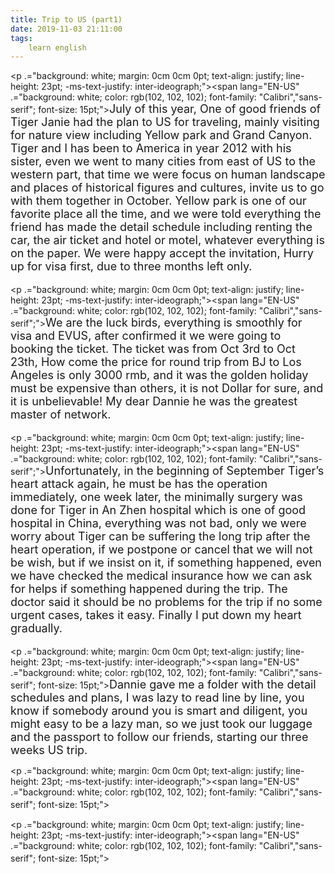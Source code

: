 ```yaml
---
title: Trip to US (part1)
date: 2019-11-03 21:11:00
tags:
    learn english
---
```

<font face="&#x5B8B;&#x4F53;" size="3">

</font><p .="background: white; margin: 0cm 0cm 0pt; text-align: justify; line-height: 23pt; -ms-text-justify: inter-ideograph;"><span lang="EN-US" .="background: white; color: rgb(102, 102, 102); font-family: &quot;Calibri&quot;,&quot;sans-serif&quot;; font-size: 15pt;"><font size="4">July of this year, One of good friends of Tiger
Janie had the plan to US for traveling, mainly visiting for nature view
including Yellow park and Grand Canyon. Tiger and I has been to America in year
2012 with his sister, even we went to many cities from east of US to the
western part, that time we were focus on human landscape and places of
historical figures and cultures, invite us to go with them together in October.
Yellow park is one of our favorite place all the time, and we were told
everything the friend has made the detail schedule including renting the car,
the air ticket and hotel or motel, whatever everything is on the paper. We were
happy accept the invitation, Hurry up for visa first, due to three months left only.</font></span></p><font face="&#x5B8B;&#x4F53;" size="4">

</font><p .="background: white; margin: 0cm 0cm 0pt; text-align: justify; line-height: 23pt; -ms-text-justify: inter-ideograph;"><span lang="EN-US" .="background: white; color: rgb(102, 102, 102); font-family: &quot;Calibri&quot;,&quot;sans-serif&quot;;"><font size="4">We are the luck birds, everything is smoothly
for visa and EVUS, after confirmed it we were going to booking the ticket. The ticket
was from Oct 3rd to Oct 23th, How come the price for round trip from
BJ to Los Angeles is only 3000 rmb, and it was the golden holiday must be
expensive than others, it is not Dollar for sure, and it is unbelievable! My dear
Dannie he was the greatest master of network.</font></span></p><font face="&#x5B8B;&#x4F53;" size="4">

</font><p .="background: white; margin: 0cm 0cm 0pt; text-align: justify; line-height: 23pt; -ms-text-justify: inter-ideograph;"><span lang="EN-US" .="background: white; color: rgb(102, 102, 102); font-family: &quot;Calibri&quot;,&quot;sans-serif&quot;;"><font size="4">Unfortunately, in the beginning of September
Tiger&#x2019;s heart attack again, he must be has the operation immediately, one week
later, the minimally surgery was done for Tiger in An Zhen hospital which is
one of good hospital in China, everything was not bad, only we were worry about
Tiger can be suffering the long trip after the heart operation, if we postpone
or cancel that we will not be wish, but if we insist on it, if something
happened, even we have checked the medical insurance how we can ask for helps
if something happened during the trip. The doctor said it should be no problems
for the trip if no some urgent cases, takes it easy. Finally I put down my
heart gradually.</font></span></p><font face="&#x5B8B;&#x4F53;" size="4">

</font><p .="background: white; margin: 0cm 0cm 0pt; text-align: justify; line-height: 23pt; -ms-text-justify: inter-ideograph;"><span><span lang="EN-US" .="background: white; color: rgb(102, 102, 102); font-family: &quot;Calibri&quot;,&quot;sans-serif&quot;; font-size: 15pt;"><font size="4">Dannie gave me a folder with the detail schedules
and plans, I was lazy to read line by line, you know if somebody around you is
smart and diligent, you might easy to be a lazy man, so we just took our luggage
and the passport to follow our friends, starting our three weeks US trip.</font></span></span></p><p .="background: white; margin: 0cm 0cm 0pt; text-align: justify; line-height: 23pt; -ms-text-justify: inter-ideograph;"><span><span lang="EN-US" .="background: white; color: rgb(102, 102, 102); font-family: &quot;Calibri&quot;,&quot;sans-serif&quot;; font-size: 15pt;"><font size="4"><br></font></span></span></p><p .="background: white; margin: 0cm 0cm 0pt; text-align: justify; line-height: 23pt; -ms-text-justify: inter-ideograph;"><span><span lang="EN-US" .="background: white; color: rgb(102, 102, 102); font-family: &quot;Calibri&quot;,&quot;sans-serif&quot;; font-size: 15pt;"><font size="4"><br></font></span></span></p><font face="&#x5B8B;&#x4F53;" size="3">

</font>